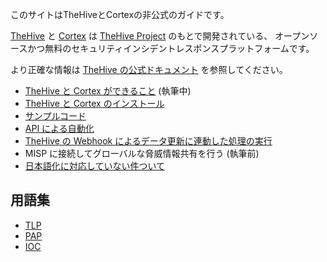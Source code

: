 このサイトはTheHiveとCortexの非公式のガイドです。

[TheHive](https://github.com/TheHive-Project/TheHive) と
[Cortex](https://github.com/TheHive-Project/Cortex) は
[TheHive Project](https://thehive-project.org/) のもとで開発されている、
オープンソースかつ無料のセキュリティインシデントレスポンスプラットフォームです。

より正確な情報は [TheHive の公式ドキュメント](https://github.com/TheHive-Project/TheHiveDocs) を参照してください。

* [TheHive と Cortex ができること](./features) (執筆中)
* [TheHive と Cortex のインストール](./install)
* [サンプルコード](./samples)
* [API による自動化](./api)
* [TheHive の Webhook によるデータ更新に連動した処理の実行](./webhook)
* MISP に接続してグローバルな脅威情報共有を行う (執筆前)
* [日本語化に対応していない件ついて](./translate-into-japanese)

## 用語集

* [TLP](./glossary/tlp)
* [PAP](./glossary/pap)
* [IOC](./glossary/ioc)
